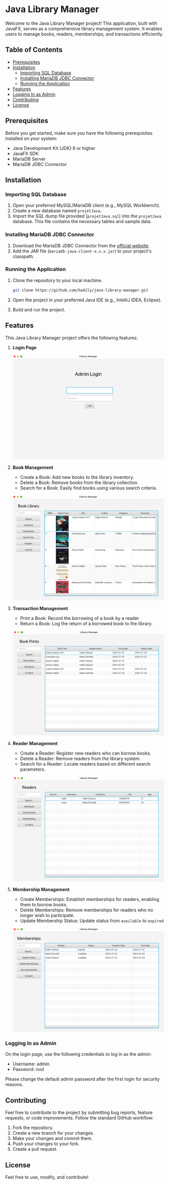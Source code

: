 # Java Library Manager

Welcome to the Java Library Manager project! This application, built with JavaFX, serves as a comprehensive library management system. It enables users to manage books, readers, memberships, and transactions efficiently.

## Table of Contents
- [Prerequisites](#prerequisites)
- [Installation](#installation)
    - [Importing SQL Database](#importing-sql-database)
    - [Installing MariaDB JDBC Connector](#installing-mariadb-jdbc-connector)
    - [Running the Application](#running-the-application)
- [Features](#features)
- [Logging In as Admin](#logging-in-as-admin)
- [Contributing](#contributing)
- [License](#license)

## Prerequisites
Before you get started, make sure you have the following prerequisites installed on your system:
- Java Development Kit (JDK) 8 or higher
- JavaFX SDK
- MariaDB Server
- MariaDB JDBC Connector

## Installation

### Importing SQL Database
1. Open your preferred MySQL/MariaDB client (e.g., MySQL Workbench).
2. Create a new database named `projetJava`.
3. Import the SQL dump file provided (`projetJava.sql`) into the `projetJava` database. This file contains the necessary tables and sample data.

### Installing MariaDB JDBC Connector
1. Download the MariaDB JDBC Connector from the [official website](https://mariadb.com/kb/en/mariadb-connector-j/).
2. Add the JAR file (`mariadb-java-client-x.x.x.jar`) to your project's classpath.

### Running the Application
1. Clone the repository to your local machine.

    ```bash
    git clone https://github.com/hadily/java-library-manager.git
    ```

2. Open the project in your preferred Java IDE (e.g., IntelliJ IDEA, Eclipse).
3. Build and run the project.

## Features
This Java Library Manager project offers the following features:

1. **Login Page**

   ![Login Page](images/login-page.png)

2. **Book Management**
    - Create a Book: Add new books to the library inventory.
    - Delete a Book: Remove books from the library collection.
    - Search for a Book: Easily find books using various search criteria.
   
    ![Book Interface](images/book-page.png)

3. **Transaction Management**
   - Print a Book: Record the borrowing of a book by a reader
   - Return a Book: Log the return of a borrowed book to the library.

   ![Book Prints Interface](images/print-page.png)

4. **Reader Management**
    - Create a Reader: Register new readers who can borrow books.
    - Delete a Reader: Remove readers from the library system.
    - Search for a Reader: Locate readers based on different search parameters.
   
    ![Reader Interface](images/reader-page.png)

5. **Membership Management**
    - Create Memberships: Establish memberships for readers, enabling them to borrow books.
    - Delete Memberships: Remove memberships for readers who no longer wish to participate.
    - Update Membership Status: Update status from `available` to `expired`
   
    ![Memberships Interface](images/membership-page.png)


### Logging In as Admin
On the login page, use the following credentials to log in as the admin:
- Username: admin
- Password: root

Please change the default admin password after the first login for security reasons.

## Contributing
Feel free to contribute to the project by submitting bug reports, feature requests, or code improvements. Follow the standard GitHub workflow:
1. Fork the repository.
2. Create a new branch for your changes.
3. Make your changes and commit them.
4. Push your changes to your fork.
5. Create a pull request.

## License
Feel free to use, modify, and contribute!
